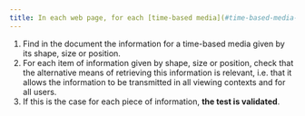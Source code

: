 ```yaml
---
title: In each web page, for each [time-based media](#time-based-media-audio-video-and-synchronised), information must not be conveyed solely [by shape, size or location](#indication-conveyed-by-shape-size-or-location). Is this rule implemented appropriately?
---
```


1. Find in the document the information for a time-based media given by its shape, size or position.
2. For each item of information given by shape, size or position, check that the alternative means of retrieving this information is relevant, i.e. that it allows the information to be transmitted in all viewing contexts and for all users.
3. If this is the case for each piece of information, **the test is validated**.

